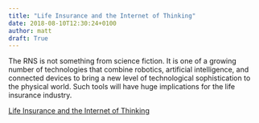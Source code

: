 ```yaml
---
title: "Life Insurance and the Internet of Thinking"
date: 2018-08-10T12:30:24+0100
author: matt
draft: True
---
```

The RNS is not something from science fiction. It is one of a growing number of technologies that combine robotics, artificial intelligence, and connected devices to bring a new level of technological sophistication to the physical world. Such tools will have huge implications for the life insurance industry.

[ Life Insurance and the Internet of Thinking ]( https://insuranceblog.accenture.com/life-insurance-and-the-internet-of-thinking )
